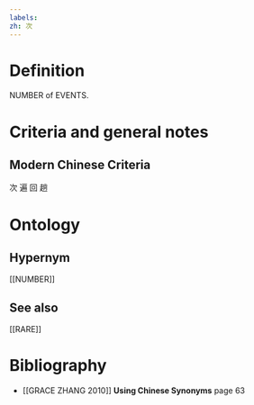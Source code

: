 ```yaml
---
labels: 
zh: 次
---
```


# Definition
NUMBER of EVENTS.
# Criteria and general notes
## Modern Chinese Criteria
次
遍
回
趟
# Ontology

## Hypernym
[[NUMBER]]
## See also
[[RARE]]
# Bibliography
- [[GRACE ZHANG 2010]]
**Using Chinese Synonyms** page 63
